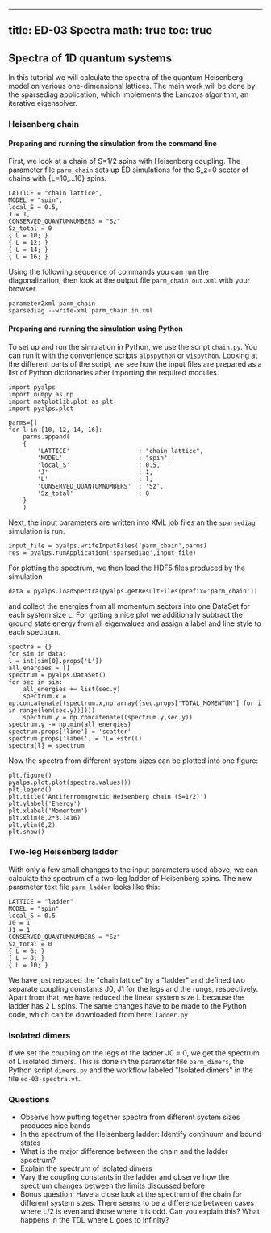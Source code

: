 
---
title: ED-03 Spectra
math: true
toc: true
---

## Spectra of 1D quantum systems

In this tutorial we will calculate the spectra of the quantum Heisenberg model on various one-dimensional lattices. The main work will be done by the sparsediag application, which implements the Lanczos algorithm, an iterative eigensolver.

### Heisenberg chain

#### Preparing and running the simulation from the command line

First, we look at a chain of S=1/2 spins with Heisenberg coupling. The parameter file `parm_chain` sets up ED simulations for the S_z=0 sector of chains with {L=10,...16} spins.

    LATTICE = "chain lattice", 
    MODEL = "spin",
    local_S = 0.5,
    J = 1,
    CONSERVED_QUANTUMNUMBERS = "Sz"
    Sz_total = 0
    { L = 10; }
    { L = 12; }
    { L = 14; }
    { L = 16; }
    
Using the following sequence of commands you can run the diagonalization, then look at the output file `parm_chain.out.xml` with your browser.

    parameter2xml parm_chain
    sparsediag --write-xml parm_chain.in.xml

#### Preparing and running the simulation using Python

To set up and run the simulation in Python, we use the script `chain.py`. You can run it with the convenience scripts `alpspython` or `vispython`.
Looking at the different parts of the script, we see how the input files are prepared as a list of Python dictionaries after importing the required modules.

    import pyalps
    import numpy as np
    import matplotlib.plot as plt
    import pyalps.plot

    parms=[]
    for l in [10, 12, 14, 16]:
        parms.append(
        { 
            'LATTICE'                   : "chain lattice", 
            'MODEL'                     : "spin",
            'local_S'                   : 0.5,
            'J'                         : 1,
            'L'                         : l,
            'CONSERVED_QUANTUMNUMBERS'  : 'Sz',
            'Sz_total'                  : 0
        }
        )
        
Next, the input parameters are written into XML job files an the `sparsediag` simulation is run.

    input_file = pyalps.writeInputFiles('parm_chain',parms)
    res = pyalps.runApplication('sparsediag',input_file)
    
For plotting the spectrum, we then load the HDF5 files produced by the simulation

    data = pyalps.loadSpectra(pyalps.getResultFiles(prefix='parm_chain'))
    
and collect the energies from all momentum sectors into one DataSet for each system size L. For getting a nice plot we additionally subtract the ground state energy from all eigenvalues and assign a label and line style to each spectrum.

    spectra = {}
    for sim in data:
    l = int(sim[0].props['L'])
    all_energies = []
    spectrum = pyalps.DataSet()
    for sec in sim:
        all_energies += list(sec.y)
        spectrum.x = np.concatenate((spectrum.x,np.array([sec.props['TOTAL_MOMENTUM'] for i in range(len(sec.y))])))
        spectrum.y = np.concatenate((spectrum.y,sec.y))
    spectrum.y -= np.min(all_energies)
    spectrum.props['line'] = 'scatter'
    spectrum.props['label'] = 'L='+str(l)
    spectra[l] = spectrum
    
Now the spectra from different system sizes can be plotted into one figure:

    plt.figure()
    pyalps.plot.plot(spectra.values())
    plt.legend()
    plt.title('Antiferromagnetic Heisenberg chain (S=1/2)')
    plt.ylabel('Energy')
    plt.xlabel('Momentum')
    plt.xlim(0,2*3.1416)
    plt.ylim(0,2)
    plt.show()

### Two-leg Heisenberg ladder

With only a few small changes to the input parameters used above, we can calculate the spectrum of a two-leg ladder of Heisenberg spins. The new parameter text file `parm_ladder` looks like this:

    LATTICE = "ladder"
    MODEL = "spin"
    local_S = 0.5
    J0 = 1
    J1 = 1
    CONSERVED_QUANTUMNUMBERS = "Sz"
    Sz_total = 0
    { L = 6; }
    { L = 8; }
    { L = 10; }
    
We have just replaced the "chain lattice" by a "ladder" and defined two separate coupling constants J0, J1 for the legs and the rungs, respectively. Apart from that, we have reduced the linear system size L because the ladder has 2 L spins. The same changes have to be made to the Python code, which can be downloaded from here: `ladder.py`

### Isolated dimers

If we set the coupling on the legs of the ladder J0 = 0, we get the spectrum of L isolated dimers. This is done in the parameter file `parm_dimers`, the Python script `dimers.py` and the workflow labeled "Isolated dimers" in the file `ed-03-spectra.vt`.

### Questions

- Observe how putting together spectra from different system sizes produces nice bands
- In the spectrum of the Heisenberg ladder: Identify continuum and bound states
- What is the major difference between the chain and the ladder spectrum?
- Explain the spectrum of isolated dimers
- Vary the coupling constants in the ladder and observe how the spectrum changes between the limits discussed before
- Bonus question: Have a close look at the spectrum of the chain for different system sizes: There seems to be a difference between cases where L/2 is even and those where it is odd. Can you explain this? What happens in the TDL where L goes to infinity?

